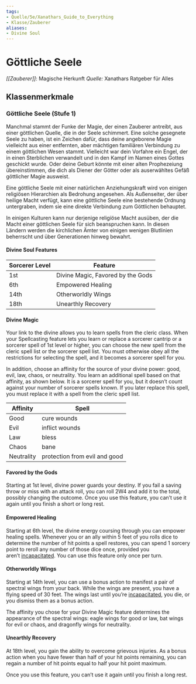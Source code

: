 ```yaml
---
tags: 
- Quelle/5e/Xanathars_Guide_to_Everything
- Klasse/Zauberer 
aliases:
- Divine Soul
---
```

# Göttliche Seele
_[[Zauberer]]_: Magische Herkunft
_Quelle:_ Xanathars Ratgeber für Alles

## Klassenmerkmale
### Göttliche Seele (Stufe 1)
Manchmal stammt der Funke der Magie, der einen Zauberer antreibt, aus einer göttlichen Quelle, die in der Seele schimmert. Eine solche gesegnete Seele zu haben, ist ein Zeichen dafür, dass deine angeborene Magie vielleicht aus einer entfernten, aber mächtigen familiären Verbindung zu einem göttlichen Wesen stammt. Vielleicht war dein Vorfahre ein Engel, der in einen Sterblichen verwandelt und in den Kampf im Namen eines Gottes geschickt wurde. Oder deine Geburt könnte mit einer alten Prophezeiung übereinstimmen, die dich als Diener der Götter oder als auserwähltes Gefäß göttlicher Magie ausweist.

Eine göttliche Seele mit einer natürlichen Anziehungskraft wird von einigen religiösen Hierarchien als Bedrohung angesehen. Als Außenseiter, der über heilige Macht verfügt, kann eine göttliche Seele eine bestehende Ordnung untergraben, indem sie eine direkte Verbindung zum Göttlichen behauptet.

In einigen Kulturen kann nur derjenige religiöse Macht ausüben, der die Macht einer göttlichen Seele für sich beanspruchen kann. In diesen Ländern werden die kirchlichen Ämter von einigen wenigen Blutlinien beherrscht und über Generationen hinweg bewahrt.

#### Divine Soul Features
| Sorcerer Level | Feature |
| --- | --- |
| 1st | Divine Magic, Favored by the Gods |
| 6th | Empowered Healing |
| 14th | Otherworldly Wings |
| 18th | Unearthly Recovery |

#### Divine Magic
Your link to the divine allows you to learn spells from the cleric class. When your Spellcasting feature lets you learn or replace a sorcerer cantrip or a sorcerer spell of 1st level or higher, you can choose the new spell from the cleric spell list or the sorcerer spell list. You must otherwise obey all the restrictions for selecting the spell, and it becomes a sorcerer spell for you.

In addition, choose an affinity for the source of your divine power: good, evil, law, chaos, or neutrality. You learn an additional spell based on that affinity, as shown below. It is a sorcerer spell for you, but it doesn’t count against your number of sorcerer spells known. If you later replace this spell, you must replace it with a spell from the cleric spell list.

| Affinity | Spell |
| --- | --- |
| Good | cure wounds |
| Evil | inflict wounds |
| Law | bless |
| Chaos | bane |
| Neutrality | protection from evil and good |

#### Favored by the Gods
Starting at 1st level, divine power guards your destiny. If you fail a saving throw or miss with an attack roll, you can roll 2W4 and add it to the total, possibly changing the outcome. Once you use this feature, you can’t use it again until you finish a short or long rest.

#### Empowered Healing
Starting at 6th level, the divine energy coursing through you can empower healing spells. Whenever you or an ally within 5 feet of you rolls dice to determine the number of hit points a spell restores, you can spend 1 sorcery point to reroll any number of those dice once, provided you aren’t [incapacitated](https://www.dndbeyond.com/compendium/rules/basic-rules/appendix-a-conditions#Incapacitated). You can use this feature only once per turn.

#### Otherworldly Wings
Starting at 14th level, you can use a bonus action to manifest a pair of spectral wings from your back. While the wings are present, you have a flying speed of 30 feet. The wings last until you’re [incapacitated](https://www.dndbeyond.com/compendium/rules/basic-rules/appendix-a-conditions#Incapacitated), you die, or you dismiss them as a bonus action.

The affinity you chose for your Divine Magic feature determines the appearance of the spectral wings: eagle wings for good or law, bat wings for evil or chaos, and dragonfly wings for neutrality.

#### Unearthly Recovery
At 18th level, you gain the ability to overcome grievous injuries. As a bonus action when you have fewer than half of your hit points remaining, you can regain a number of hit points equal to half your hit point maximum.

Once you use this feature, you can’t use it again until you finish a long rest.